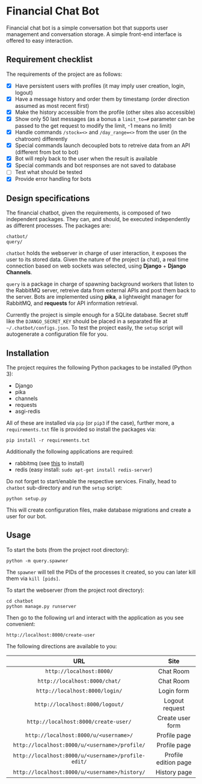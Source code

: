 # Financial Chat Bot
Financial chat bot is a simple conversation bot that supports user management and conversation storage. A simple front-end interface is offered to easy interaction.

## Requirement checklist
The requirements of the project are as follows:

- [x] Have persistent users with profiles (it may imply user creation, login, logout)
- [x] Have a message history and order them by timestamp (order direction assumed as most recent first)
- [x] Make the history accessible from the profile (other sites also accessible)
- [x] Show only 50 last messages (as a bonus a `limit_to=#` parameter can be passed to the get request to modify the limit, -1 means no limit)
- [x] Handle commands `/stock=<>` and `/day_range=<>` from the user (in the chatroom) differently
- [x] Special commands launch decoupled bots to retreive data from an API (different from bot to bot)
- [x] Bot will reply back to the user when the result is available
- [x] Special commands and bot responses are not saved to database
- [ ] Test what should be tested
- [x] Provide error handling for bots

## Design specifications
The financial chatbot, given the requirements, is composed of two independent packages. They can, and should, be executed independently as different processes. The packages are:

    chatbot/
    query/
    
`chatbot` holds the webserver in charge of user interaction, it exposes the user to its stored data. Given the nature of the project (a chat), a real time connection based on web sockets was selected, using **Django** + **Django Channels**.

`query` is a package in charge of spawning background workers that listen to the RabbitMQ server, retreive data from external APIs and post them back to the server. Bots are implemented using **pika**, a lightweight manager for RabbitMQ, and **requests** for API information retrieval.

Currently the project is simple enough for a SQLite database. Secret stuff like the `DJANGO_SECRET_KEY` should be placed in a separated file at `~/.chatbot/configs.json`. To test the project easily, the `setup` script will autogenerate a configuration file for you.

## Installation
The project requires the following Python packages to be installed (Python 3):

* Django
* pika
* channels
* requests
* asgi-redis

All of these are installed via `pip` (or `pip3` if the case), further more, a `requirements.txt` file is provided so install the packages via:

    pip install -r requirements.txt
    
Additionally the following applications are required:

* rabbitmq (see [this](https://www.digitalocean.com/community/tutorials/how-to-install-and-manage-rabbitmq) to install)
* redis (easy install: `sudo apt-get install redis-server`)

Do not forget to start/enable the respective services. Finally, head to `chatbot` sub-directory and run the `setup` script:

    python setup.py
    
This will create configuration files, make database migrations and create a user for our bot.

## Usage
To start the bots (from the project root directory):
    
    python -m query.spawner
    
The `spawner` will tell the PIDs of the processes it created, so you can later kill them via `kill [pids]`.

To start the webserver (from the project root directory):

    cd chatbot
    python manage.py runserver

Then go to the following url and interact with the application as you see convenient:

    http://localhost:8000/create-user

The following directions are available to you:

|                   URL                   |       Site     |
|:---------------------------------------:| :--------------: |
| `http://localhost:8000/` | Chat Room |
| `http://localhost:8000/chat/` | Chat Room |
| `http://localhost:8000/login/` | Login form |
| `http://localhost:8000/logout/` | Logout request |
| `http://localhost:8000/create-user/` | Create user form |
| `http://localhost:8000/u/<username>/` | Profile page |
| `http://localhost:8000/u/<username>/profile/` | Profile page |
| `http://localhost:8000/u/<username>/profile-edit/` | Profile edition page |
| `http://localhost:8000/u/<username>/history/` | History page |
